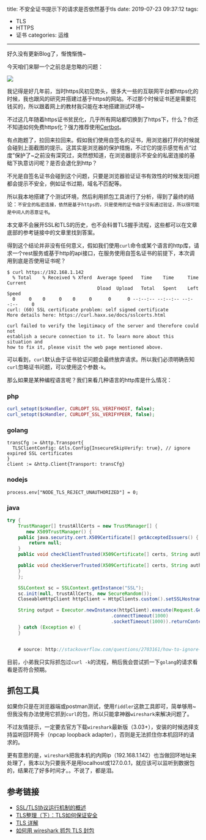 title: 不安全证书提示下的请求是否依然基于tls
date: 2019-07-23 09:37:12
tags:
- TLS
- HTTPS
- 证书
categories: 运维
---

好久没有更新Blog了，惭愧惭愧~

今天咱们来聊一个之前总是忽略的问题：

![](http://pic.yupoo.com/kazaff_v/c80e0b52/1eb41ad3.png)

我记得是好几年前，当时https风初见势头，很多大一些的互联网平台都https化的时候，我也跟风的研究并搭建过基于https的网站。不过那个时候证书还是需要花钱买的，所以跟着网上的教材我只能在本地搭建测试环境~

不过这几年随着https证书贫民化，几乎所有网站都切换到了https下，什么？你还不知道如何免费https化？强力推荐使用[Certbot](https://certbot.eff.org/)。

有点跑题了，拉回来拉回来。假如我们使用自签名的证书，用浏览器打开的时候就会碰到上面截图的提示。这其实是浏览器的保护措施，不过它的提示感觉有点“过度”保护了~之前没有深究过，突然想知道，在浏览器提示不安全的私密连接的基础下执意访问呢？是否会退化到http？

不光是自签名证书会碰到这个问题，只要是浏览器验证证书有效性的时候发现问题都会提示不安全，例如证书过期，域名不匹配等。

所以我本地搭建了个测试环境，然后利用抓包工具进行了分析，得到了最终的结论：`不安全的私密连接，依然是基于https的，只是使用的证书由于没有通过验证，所以很可能是中间人的恶意证书`。

本文章不会展开SSL和TLS的历史，也不会科普TLS握手流程，这些都可以在文章底部的参考链接中的文章里找到答案。

得到这个结论并非没有任何意义，假如我们使用`curl`命令或某个语言的http库，请求一个rest服务或基于http的api接口，在服务使用自签名证书的前提下，本次调用到底是否使用证书呢？

```shell
$ curl https://192.168.1.142
  % Total    % Received % Xferd  Average Speed   Time    Time     Time  Current
                                 Dload  Upload   Total   Spent    Left  Speed
  0     0    0     0    0     0      0      0 --:--:-- --:--:-- --:--:--     0
curl: (60) SSL certificate problem: self signed certificate
More details here: https://curl.haxx.se/docs/sslcerts.html

curl failed to verify the legitimacy of the server and therefore could not
establish a secure connection to it. To learn more about this situation and
how to fix it, please visit the web page mentioned above.

```
可以看到，`curl`默认由于证书验证问题会最终放弃请求。所以我们必须明确告知`curl`忽略证书问题，可以使用这个参数`-k`。

那么如果是某种编程语言呢？我们来看几种语言的http库是什么情况：

### php
```php
curl_setopt($cHandler, CURLOPT_SSL_VERIFYHOST, false);
curl_setopt($cHandler, CURLOPT_SSL_VERIFYPEER, false);
```

### golang

```golang
transCfg := &http.Transport{
  TLSClientConfig: &tls.Config{InsecureSkipVerify: true}, // ignore expired SSL certificates
}
client := &http.Client{Transport: transCfg}
```

### nodejs

```nodejs
process.env["NODE_TLS_REJECT_UNAUTHORIZED"] = 0;
```

### java
```java
try {
    TrustManager[] trustAllCerts = new TrustManager[] {
       new X509TrustManager() {
    public java.security.cert.X509Certificate[] getAcceptedIssuers() {
        return null;
    }
    public void checkClientTrusted(X509Certificate[] certs, String authType) {  }

    public void checkServerTrusted(X509Certificate[] certs, String authType) {  }
    }
    };

    SSLContext sc = SSLContext.getInstance("SSL");
    sc.init(null, trustAllCerts, new SecureRandom());
    CloseableHttpClient httpClient = HttpClients.custom().setSSLHostnameVerifier(NoopHostnameVerifier.INSTANCE).setSslcontext(sc).build();

    String output = Executor.newInstance(httpClient).execute(Request.Get("https://127.0.0.1:3000/something")
                                      .connectTimeout(1000)
                                      .socketTimeout(1000)).returnContent().asString();
    } catch (Exception e) {
    }


    # source: http://stackoverflow.com/questions/2703161/how-to-ignore-ssl-certificate-errors-in-apache-httpclient-4-0
```

目前，小弟我只实际抓包过`curl -k`的流程，稍后我会尝试抓一下`golang`的请求看看是否符合预期。

## 抓包工具

如果你只是在浏览器端或postman测试，使用`fiddler`这款工具即可，简单够用~ 但我没有办法使用它抓到`curl`的包，所以只能拿神器`wireshark`来解决问题了。

不过友情提示，一定要去官方下载`wireshark`最新版（3.03+），安装的时候选择支持监听回环网卡（npcap loopback adapter），否则是无法抓住你本机回环的请求的。

更有意思的是，`wireshark`把我本机的内网ip（192.168.1.142）也当做回环地址来处理了，我本以为只要我不是用localhost或127.0.0.1，就应该可以监听到数据包的，结果花了好多时间才。。不说了，都是泪。

## 参考链接

- [SSL/TLS协议运行机制的概述](http://www.ruanyifeng.com/blog/2014/02/ssl_tls.html)
- [TLS整理（下）：TLS如何保证安全](https://www.jianshu.com/p/24af67c40e8d)
- [TLS 详解](https://juejin.im/post/5b88a93df265da43231f1451)
- [如何用 wireshark 抓包 TLS 封包](https://cloud.tencent.com/developer/article/1416948)
